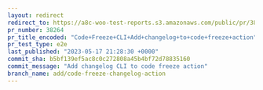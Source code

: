 ```yaml
---
layout: redirect
redirect_to: https://a8c-woo-test-reports.s3.amazonaws.com/public/pr/38264/e2e/index.html
pr_number: 38264
pr_title_encoded: "Code+Freeze+CLI+Add+changelog+to+code+freeze+action"
pr_test_type: e2e
last_published: "2023-05-17 21:28:30 +0000"
commit_sha: b5bf139ef5ac8c0c272808a45b4bf72d78835160
commit_message: "Add changelog CLI to code freeze action"
branch_name: add/code-freeze-changelog-action
---
```

